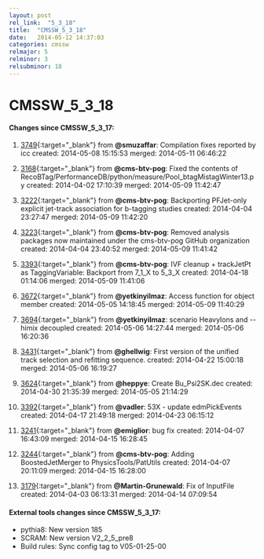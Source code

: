 ```yaml
---
layout: post
rel_link:  "5_3_18"
title:  "CMSSW_5_3_18"
date:   2014-05-12 14:37:03
categories: cmssw
relmajor: 5
relminor: 3
relsubminor: 18
---
```


# CMSSW_5_3_18
#### Changes since CMSSW_5_3_17:

1. [3749](http://github.com/cms-sw/cmssw/pull/3749){:target="_blank"}  from **@smuzaffar**: Compilation fixes reported by icc created: 2014-05-08 15:15:53 merged: 2014-05-11 06:46:22

2. [3168](http://github.com/cms-sw/cmssw/pull/3168){:target="_blank"}  from **@cms-btv-pog**: Fixed the contents of RecoBTag/PerformanceDB/python/measure/Pool_btagMistagWinter13.py created: 2014-04-02 17:10:39 merged: 2014-05-09 11:42:47

3. [3222](http://github.com/cms-sw/cmssw/pull/3222){:target="_blank"}  from **@cms-btv-pog**: Backporting PFJet-only explicit jet-track association for b-tagging studies created: 2014-04-04 23:27:47 merged: 2014-05-09 11:42:20

4. [3223](http://github.com/cms-sw/cmssw/pull/3223){:target="_blank"}  from **@cms-btv-pog**: Removed analysis packages now maintained under the cms-btv-pog GitHub organization created: 2014-04-04 23:40:52 merged: 2014-05-09 11:41:42

5. [3393](http://github.com/cms-sw/cmssw/pull/3393){:target="_blank"}  from **@cms-btv-pog**: IVF cleanup + trackJetPt as TaggingVariable: Backport from 7_1_X to 5_3_X created: 2014-04-18 01:14:06 merged: 2014-05-09 11:41:06

6. [3672](http://github.com/cms-sw/cmssw/pull/3672){:target="_blank"}  from **@yetkinyilmaz**: Access function for object member created: 2014-05-05 14:18:45 merged: 2014-05-09 11:40:29

7. [3694](http://github.com/cms-sw/cmssw/pull/3694){:target="_blank"}  from **@yetkinyilmaz**: scenario HeavyIons and --himix decoupled created: 2014-05-06 14:27:44 merged: 2014-05-06 16:20:36

8. [3431](http://github.com/cms-sw/cmssw/pull/3431){:target="_blank"}  from **@ghellwig**: First version of the unified track selection and refitting sequence. created: 2014-04-22 15:00:18 merged: 2014-05-06 16:19:27

9. [3624](http://github.com/cms-sw/cmssw/pull/3624){:target="_blank"}  from **@heppye**: Create Bu_Psi2SK.dec created: 2014-04-30 21:35:39 merged: 2014-05-05 21:14:29

10. [3392](http://github.com/cms-sw/cmssw/pull/3392){:target="_blank"}  from **@vadler**: 53X - update edmPickEvents created: 2014-04-17 21:49:18 merged: 2014-04-23 06:15:12

11. [3241](http://github.com/cms-sw/cmssw/pull/3241){:target="_blank"}  from **@emiglior**: bug fix created: 2014-04-07 16:43:09 merged: 2014-04-15 16:28:45

12. [3244](http://github.com/cms-sw/cmssw/pull/3244){:target="_blank"}  from **@cms-btv-pog**: Adding BoostedJetMerger to PhysicsTools/PatUtils created: 2014-04-07 20:11:09 merged: 2014-04-15 16:28:00

13. [3179](http://github.com/cms-sw/cmssw/pull/3179){:target="_blank"}  from **@Martin-Grunewald**: Fix of InputFile created: 2014-04-03 06:13:31 merged: 2014-04-14 07:09:54

#### External tools changes since CMSSW_5_3_17:
- pythia8:  New version 185
- SCRAM: New version V2_2_5_pre8
- Build rules: Sync config tag to V05-01-25-00 
